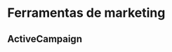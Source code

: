 <!-- TITLE: Ferramentas -->
<!-- SUBTITLE: Overview sobre as ferramentas utilizadas -->

# Ferramentas de marketing
## ActiveCampaign
